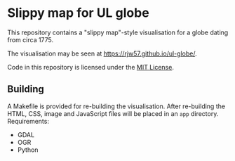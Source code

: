 # Slippy map for UL globe

This repository contains a "slippy map"-style visualisation for a globe dating
from circa 1775.

The visualisation may be seen at https://rjw57.github.io/ul-globe/.

Code in this repository is licensed under the [MIT License](LICENSE.txt).

## Building

A Makefile is provided for re-building the visualisation. After re-building the
HTML, CSS, image and JavaScript files will be placed in an ``app`` directory.
Requirements:

* GDAL
* OGR
* Python


